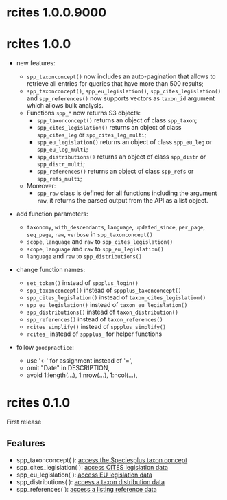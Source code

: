 # rcites 1.0.0.9000

# rcites 1.0.0

- new features:

  - `spp_taxonconcept()` now includes an auto-pagination that allows to retrieve
  all entries for queries that have more than 500 results;
  - `spp_taxonconcept()`, `spp_eu_legislation()`, `spp_cites_legislation()` and  `spp_references()` now supports vectors as `taxon_id` argument which allows
  bulk analysis.
  - Functions `spp_*` now returns S3 objects:
    - `spp_taxonconcept()` returns an object of class `spp_taxon`;
    - `spp_cites_legislation()` returns an object of class `spp_cites_leg` or `spp_cites_leg_multi`;
    - `spp_eu_legislation()` returns an object of class `spp_eu_leg` or `spp_eu_leg_multi`;
    - `spp_distributions()` returns an object of class `spp_distr` or `spp_distr_multi`;
    - `spp_references()` returns an object of class `spp_refs` or `spp_refs_multi`;
  - Moreover:
    - `spp_raw` class is defined for all functions including the argument `raw`,
    it returns the parsed output from the API as a list object.   




- add function parameters:

  - `taxonomy`, `with_descendants`, `language`, `updated_since`, `per_page`,
  `seq_page`, `raw`, `verbose` in `spp_taxonconcept()`
  - `scope`, `language` and `raw` to `spp_cites_legislation()`
  - `scope`, `language` and `raw` to `spp_eu_legislation()`
  - `language` and `raw` to `spp_distributions()`

- change function names:

  - `set_token()` instead of `sppplus_login()`
  - `spp_taxonconcept()` instead of `sppplus_taxonconcept()`
  - `spp_cites_legislation()` instead of `taxon_cites_legislation()`
  - `spp_eu_legislation()` instead of `taxon_eu_legislation()`
  - `spp_distributions()` instead of `taxon_distribution()`
  - `spp_references()` instead of `taxon_references()`
  - `rcites_simplify()` instead of `sppplus_simplify()`
  - `rcites_` instead of `sppplus_` for helper functions

- follow `goodpractice`:

  - use '<-' for assignment instead of '=',
  - omit "Date" in DESCRIPTION,
  - avoid 1:length(...), 1:nrow(...), 1:ncol(...),


# rcites 0.1.0

First release

## Features

- spp_taxonconcept( ): [access the Speciesplus taxon concept](https://api.speciesplus.net/documentation/v1/taxon_concepts/index.html)
- spp_cites_legislation( ): [access CITES legislation data](https://api.speciesplus.net/documentation/v1/cites_legislation/index.html)
- spp_eu_legislation( ): [access EU legislation data](https://api.speciesplus.net/documentation/v1/eu_legislation/index.html)
- spp_distributions( ): [access a taxon distribution data](https://api.speciesplus.net/documentation/v1/distributions/index.html)
- spp_references( ): [access a listing reference data](https://api.speciesplus.net/documentation/v1/references/index.html)
